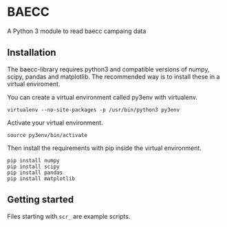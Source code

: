 BAECC
=====

A Python 3 module to read baecc campaing data

Installation
------------

The baecc-library requires python3 and compatible versions of numpy, scipy, pandas and matplotlib. 
The recommended way is to install these in a virtual enviroment.

You can create a virtual environment called py3env with virtualenv.

    virtualenv --no-site-packages -p /usr/bin/python3 py3env

Activate your virtual environment.

    source py3env/bin/activate
    
Then install the requirements with pip inside the virtual environment.

    pip install numpy
    pip install scipy
    pip install pandas
    pip install matplotlib
  
Getting started
---------------

Files starting with `scr_` are example scripts.
